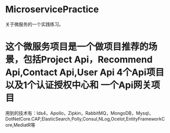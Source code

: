 # MicroservicePractice
关于微服务的一个实践练习。


# 这个微服务项目是一个做项目推荐的场景，包括Project Api，Recommend Api,Contact Api,User Api 4个Api项目以及1个认证授权中心和 一个Api网关项目

用到的技术有：Ids4，Apollo，Zipkin，RabbitMQ，MongoDB，Mysql，DotNetCore.CAP,ElasticSearch,Polly,Consul,NLog,Ocelot,EntityFrameworkCore,MediatR等
